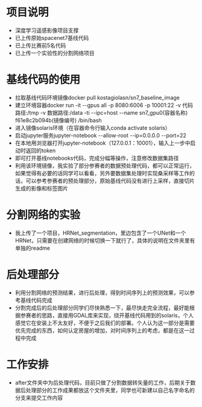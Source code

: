 # 项目说明
* 深度学习遥感影像项目支撑
* 已上传原始spacenet7基线代码
* 已上传比赛前5名代码
* 已上传一个实验性的分割网络项目

# 基线代码的使用
* 拉取基线代码环境镜像docker pull kostagiolasn/sn7_baseline_image
* 建立环境容器docker run -it --gpus all  -p 8080:6006 -p 10001:22 -v 代码路径:/tmp -v 数据路径:/data  -ti --ipc=host --name sn7_gpu0(容器名称) f61e8c2b094b(镜像编号)  /bin/bash
* 进入镜像solaris环境（在容器命令行输入conda activate solaris）
* 启动jupyter服务jupyter-notebook --allow-root --ip=0.0.0.0 --port=22
* 在本地用浏览器打开jupyter-notebook（127.0.0.1：10001），输入上一步中启动时返回的token
* 即可打开基线notebooks代码，完成分幅等操作，注意修改数据集路径
* 利用该环境镜像，我实验了部分参赛者的数据预处理代码，都可以正常运行，如果觉得有必要的话同学可以看看，另外要数据集处理时实现桑采样等工作的话，可以参考参赛者的预处理部分，原始基线代码没有进行上采样，直接切片生成的影像和标签图片

# 分割网络的实验
* 我上传了一个项目，HRNet_segmentation，里边包含了一个UNet和一个HRNet，只需要在创建网络的时候切换一下就行了，具体的说明在文件夹里有单独的readme

# 后处理部分
* 利用分割网络的预测结果，进行后处理，得到时间序列上的预测效果，可以参考基线代码完成
* 分割完成后的后处理部分同学们尽快熟悉一下，最尽快走完全流程，最好能根据参赛者的思路，直接用GDAL库来实现，绕开基线代码用到的solaris，个人感觉它在安装上不太友好，不便于之后我们的部署。个人认为这一部分是需要优先完成的东西，如何认定房屋的增加，对时间序列上的考虑，都是在这一过程中完成

# 工作安排
* after文件夹中为后处理代码，目前只做了分割数据转矢量的工作，后期关于数据后处理部分的工作成果都放这个文件夹里，同学也可新建以自己名字命名的分支来提交工作内容
